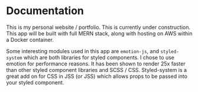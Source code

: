 # Documentation

This is my personal website / portfolio. This is currently under construction. This app will be built with full MERN stack, along with hosting on AWS within a Docker container. 

Some interesting modules used in this app are `emotion-js`, and `styled-system` which are both libraries for styled components. I chose to use emotion for performance reasons. It has been shown to render 25x faster than other styled component libraries and SCSS / CSS. Styled-system is a great add on for CSS in JSS (or JSS) which allows props to be passed into your styled component.